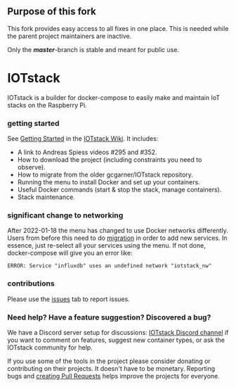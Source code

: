 ## Purpose of this fork

This fork provides easy access to all fixes in one place. This is needed while
the parent project maintainers are inactive.

Only the ***master***-branch is stable and meant for public use.

# IOTstack

IOTstack is a builder for docker-compose to easily make and maintain IoT stacks on the Raspberry Pi.

### getting started

See [Getting Started](https://sensorsiot.github.io/IOTstack/Getting-Started) in the [IOTstack Wiki](https://sensorsiot.github.io/IOTstack/). It includes:

* A link to Andreas Spiess videos #295 and #352.
* How to download the project (including constraints you need to observe).
* How to migrate from the older gcgarner/IOTstack repository.
* Running the menu to install Docker and set up your containers.
* Useful Docker commands (start \& stop the stack, manage containers).
* Stack maintenance.

### significant change to networking

After 2022-01-18 the menu has changed to use Docker networks differently. Users from before this need to do [migration](https://sensorsiot.github.io/IOTstack/Updates/migration-network-change/) in order to add new services. In essence, just re-select all your services using the menu. If not done, docker-compose will give you an error like:

```
ERROR: Service "influxdb" uses an undefined network "iotstack_nw"
```

### contributions

Please use the [issues](https://github.com/SensorsIot/IOTstack/issues) tab to report issues.

### Need help? Have a feature suggestion? Discovered a bug?

We have a Discord server setup for discussions: [IOTstack Discord channel](https://discord.gg/ZpKHnks) if you want to comment on features, suggest new container types, or ask the IOTstack community for help.

If you use some of the tools in the project please consider donating or contributing on their projects. It doesn't have to be monetary. Reporting bugs and [creating Pull Requests](https://gist.github.com/Paraphraser/818bf54faf5d3b3ed08d16281f32297d) helps improve the projects for everyone.
